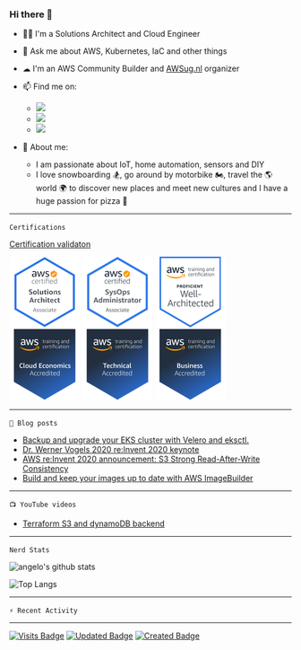 ### Hi there 👋


- 👨‍💻 I'm a Solutions Architect and Cloud Engineer
- 💬 Ask me about AWS, Kubernetes, IaC and other things
- ☁ I'm an AWS Community Builder and [AWSug.nl](https://awsug.nl/about/) organizer
- 📫 Find me on:
  - [<img src="https://img.shields.io/badge/LinkedIn-0077B5?style=for-the-badge&logo=linkedin&logoColor=white" />](https://www.linkedin.com/in/angelo-malatacca83/)
  - [<img src="https://img.shields.io/badge/Twitter-1DA1F2?style=for-the-badge&logo=twitter&logoColor=white" />](https://twitter.com/angelomalatacca)
  - [<img src="https://img.shields.io/badge/Medium-12100E?style=for-the-badge&logo=medium&logoColor=white" />](https://angelo-malatacca83.medium.com/)

- 🙋 About me: 
  - I am passionate about IoT, home automation, sensors and DIY
  - I love snowboarding 🏂, go around by motorbike 🏍, travel the 🌎 world 🌍 to discover new places and meet new cultures and I have a huge passion for pizza 🍕


---
`Certifications`

[Certification validaton](https://www.credly.com/users/angelo-malatacca)


![](img/aws-certified-solutions-architect-associate.png)
![](img/aws-certified-sysopadmin-associate.png)
![](img/well-arch-proficient.png)
![](img/partneraccreditation-cloudeconomics.png)
![](img/partneraccreditation-technical.png)
![](img/partneraccreditation-business.png)

---
`📕 Blog posts`
<!-- BLOG-POST-LIST:START -->
- [Backup and upgrade your EKS cluster with Velero and eksctl.](https://angelo-malatacca83.medium.com/backup-and-upgrade-your-eks-cluster-with-velero-and-eksctl-c12bea07aab9?source=rss-80236cd8348d------2)
- [Dr. Werner Vogels 2020 re:Invent 2020 keynote](https://angelo-malatacca83.medium.com/dr-werner-vogels-2020-re-invent-2020-keynote-ce128761ad44?source=rss-80236cd8348d------2)
- [AWS re:Invent 2020 announcement: S3 Strong Read-After-Write Consistency](https://angelo-malatacca83.medium.com/aws-re-invent-2020-announcement-s3-strong-read-after-write-consistency-ff3308e56c94?source=rss-80236cd8348d------2)
- [Build and keep your images up to date with AWS ImageBuilder](https://angelo-malatacca83.medium.com/build-and-keep-your-images-up-to-date-with-aws-imagebuilder-dddea519c84f?source=rss-80236cd8348d------2)
<!-- BLOG-POST-LIST:END -->

---
`📺 YouTube videos`
<!-- YOUTUBE:START -->
- [Terraform S3 and dynamoDB backend](https://www.youtube.com/watch?v=hvamD0jatqU)
<!-- YOUTUBE:END -->

---
`Nerd Stats`

![angelo's github stats](https://github-readme-stats.vercel.app/api?username=angelo-malatacca&count_private=true&show_icons=true&theme=radical&hide_rank=false)

![Top Langs](https://github-readme-stats.vercel.app/api/top-langs/?username=angelo-malatacca&layout=compact&theme=vue-dark)

---
`⚡ Recent Activity`

<!--START_SECTION:activity-->
<!--END_SECTION:activity-->

---
[![Visits Badge](https://badges.pufler.dev/visits/angelo-malatacca/angelo-malatacca)](https://badges.pufler.dev)
[![Updated Badge](https://badges.pufler.dev/updated/angelo-malatacca/angelo-malatacca)](https://badges.pufler.dev)
[![Created Badge](https://badges.pufler.dev/created/angelo-malatacca/angelo-malatacca)](https://badges.pufler.dev)


<!-- 
[![Readme Card](https://github-readme-stats.vercel.app/api/pin/?username=angelo-malatacca&repo=AWS-Utility-Scripts&theme=radical)](https://github.com/angelo-malatacca/AWS-Utility-Scripts)

 
Icons:
https://github.com/alexandresanlim/Badges4-README.md-Profile/blob/master/README.md
https://gist.github.com/brennv/3e9a26308948f11d651f
-->
